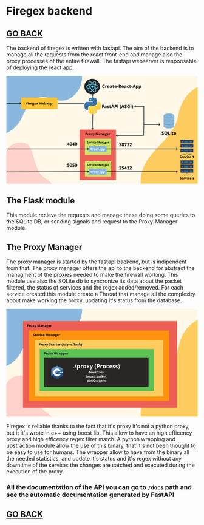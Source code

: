 # Firegex backend

## [GO BACK](../README.md)

The backend of firegex is written with fastapi. The aim of the backend is to manage all the requests from the react front-end and manage also the proxy processes of the entire firewall. The fastapi webserver is responsable of deploying the react app.

![Firegex Working Scheme](../docs/FiregexInternals.png)

## The Flask module
This module recieve the requests and manage these doing some queries to the SQLite DB, or sending signals and request to the Proxy-Manager module.
## The Proxy Manager
The proxy manager is started by the fastapi backend, but is indipendent from that. The proxy manager offers the api to the backend for abstract the managment of the proxies needed to make the firewall working. This module use also the SQLite db to syncronize its data about the packet filtered, the status of services and the regex added/removed.
For each service created this module create a Thread that manage all the complexity about make working the proxy, updating it's status from the database.

![Proxy Manager Wrapping](../docs/ProxyManagerWrapping.png)

Firegex is reliable thanks to the fact that it's proxy it's not a python proxy, but it it's wrote in c++ using boost lib. This allow to have an high efficency proxy and high efficency regex filter match. A python wrapping and ubstraction module allow the use of this binary, that it's not been thought to be easy to use for humans. The wrapper allow to have from the binary all the needed statistics, and update it's status and it's regex without any downtime of the service: the changes are catched and executed during the execution of the proxy.

### All the documentation of the API you can go to `/docs` path and see the automatic documentation generated by FastAPI


## [GO BACK](../README.md)
